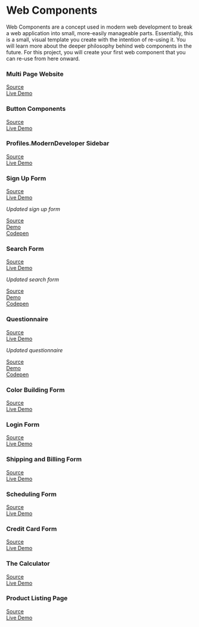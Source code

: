 # Web Components

Web Components are a concept used in modern web development to break a web application into small, more-easily manageable parts. Essentially, this is a small, visual template you create with the intention of re-using it. You will learn more about the deeper philosophy behind web components in the future. For this project, you will create your first web component that you can re-use from here onward.  

### Multi Page Website
[Source](https://github.com/andrewatts85/multi-page-website)  
[Live Demo](https://andrewatts85.github.io/multi-page-website/)

### Button Components
[Source](https://github.com/andrewatts85/web-components/tree/master/components/buttons)  
[Live Demo](https://andrewatts85.github.io/web-components/components/buttons/)

### Profiles.ModernDeveloper Sidebar
[Source](https://github.com/andrewatts85/profile-card)  
[Live Demo](https://andrewatts85.github.io/profile-card/)

### Sign Up Form
[Source](https://github.com/andrewatts85/sign-up-form)  
[Live Demo](https://andrewatts85.github.io/sign-up-form/)

*Updated sign up form*  

[Source](https://github.com/andrewatts85/flex-sign-up-form)  
[Demo](https://andrewatts85.github.io/flex-sign-up-form/)  
[Codepen](http://codepen.io/andrewatts85/pen/MpXpGV)  

### Search Form
[Source](https://github.com/andrewatts85/search-form)  
[Live Demo](https://andrewatts85.github.io/search-form/)  

*Updated search form*  

[Source](https://github.com/andrewatts85/flex-search-bar)  
[Demo](https://andrewatts85.github.io/flex-search-bar/)  
[Codepen](http://codepen.io/andrewatts85/pen/vxVjWa)  

### Questionnaire

[Source](https://github.com/andrewatts85/questionnaire)  
[Live Demo](https://andrewatts85.github.io/questionnaire/)

*Updated questionnaire*  

[Source](https://github.com/andrewatts85/flex-questionnaire-form)  
[Demo](https://andrewatts85.github.io/flex-questionnaire-form/)  
[Codepen](http://codepen.io/andrewatts85/pen/EWONRp)  

### Color Building Form

[Source](https://github.com/andrewatts85/color-building-form)  
[Live Demo](https://andrewatts85.github.io/color-building-form/)

### Login Form 

[Source](https://github.com/andrewatts85/login-form)  
[Live Demo](https://andrewatts85.github.io/login-form/)

### Shipping and Billing Form

[Source](https://github.com/andrewatts85/shipping-and-billing-form)  
[Live Demo](https://andrewatts85.github.io/shipping-and-billing-form/)

### Scheduling Form

[Source](https://github.com/andrewatts85/scheduling-form)  
[Live Demo](https://andrewatts85.github.io/scheduling-form/)

### Credit Card Form

[Source](https://github.com/andrewatts85/credit-card-form)  
[Live Demo](https://andrewatts85.github.io/credit-card-form/)

### The Calculator

[Source](https://github.com/andrewatts85/the-calculator)  
[Live Demo](https://andrewatts85.github.io/the-calculator/)

### Product Listing Page

[Source](https://github.com/andrewatts85/product-listing-page)  
[Live Demo](https://andrewatts85.github.io/product-listing-page/)
